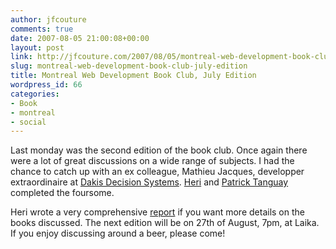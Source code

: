 ```yaml
---
author: jfcouture
comments: true
date: 2007-08-05 21:00:08+00:00
layout: post
link: http://jfcouture.com/2007/08/05/montreal-web-development-book-club-july-edition/
slug: montreal-web-development-book-club-july-edition
title: Montreal Web Development Book Club, July Edition
wordpress_id: 66
categories:
- Book
- montreal
- social
---
```


Last monday was the second edition of the book club. Once again there were a lot of great discussions on a wide range of subjects. I had the chance to catch up with an ex colleague, Mathieu Jacques, developper extraordinaire at [Dakis Decision Systems](http://www.dakis.com). [Heri](http://montrealtechwatch.com/) and [Patrick Tanguay](http://i.never.nu/) completed the foursome.

Heri wrote a very comprehensive [report](http://montrealtechwatch.com/2007/08/01/web-development-book-club-july-30th/) if you want more details on the books discussed. The next edition will be on 27th of August, 7pm, at Laika. If you enjoy discussing around a beer, please come!
